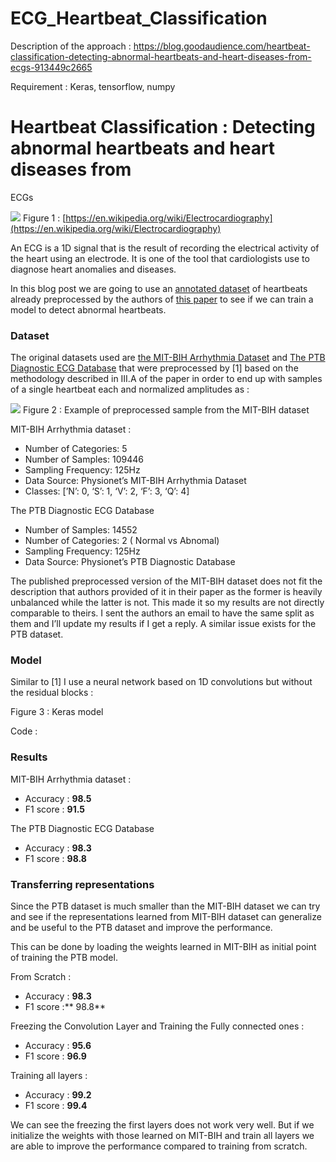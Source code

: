 # ECG_Heartbeat_Classification

Description of the approach : https://blog.goodaudience.com/heartbeat-classification-detecting-abnormal-heartbeats-and-heart-diseases-from-ecgs-913449c2665

Requirement : Keras, tensorflow, numpy 

# Heartbeat Classification : Detecting abnormal heartbeats and heart diseases from
ECGs

![](https://cdn-images-1.medium.com/max/1600/1*QLO4ZfqK44tmBzpsOx2VjQ.jpeg)
<span class="figcaption_hack">Figure 1 :
[https://en.wikipedia.org/wiki/Electrocardiography](https://en.wikipedia.org/wiki/Electrocardiography)</span>

An ECG is a 1D signal that is the result of recording the electrical activity of
the heart using an electrode. It is one of the tool that cardiologists use to
diagnose heart anomalies and diseases.

In this blog post we are going to use an [annotated
dataset](https://www.kaggle.com/shayanfazeli/heartbeat) of heartbeats already
preprocessed by the authors of [this paper](https://arxiv.org/abs/1805.00794) to
see if we can train a model to detect abnormal heartbeats.

### Dataset

The original datasets used are [the MIT-BIH Arrhythmia
Dataset](https://www.physionet.org/physiobank/database/mitdb/) and [The PTB
Diagnostic ECG Database](https://www.physionet.org/physiobank/database/ptbdb/)
that were preprocessed by [1] based on the methodology described in III.A of the
paper in order to end up with samples of a single heartbeat each and normalized
amplitudes as :

![](https://cdn-images-1.medium.com/max/1600/1*1iDuoH9i1LR-BDwuuid3PQ.png)
<span class="figcaption_hack">Figure 2 : Example of preprocessed sample from the MIT-BIH dataset</span>

MIT-BIH Arrhythmia dataset :

* Number of Categories: 5
* Number of Samples: 109446
* Sampling Frequency: 125Hz
* Data Source: Physionet’s MIT-BIH Arrhythmia Dataset
* Classes: [’N’: 0, ‘S’: 1, ‘V’: 2, ‘F’: 3, ‘Q’: 4]

The PTB Diagnostic ECG Database

* Number of Samples: 14552
* Number of Categories: 2 ( Normal vs Abnomal)
* Sampling Frequency: 125Hz
* Data Source: Physionet’s PTB Diagnostic Database

The published preprocessed version of the MIT-BIH dataset does not fit the
description that authors provided of it in their paper as the former is heavily
unbalanced while the latter is not. This made it so my results are not directly
comparable to theirs. I sent the authors an email to have the same split as them
and I’ll update my results if I get a reply. A similar issue exists for the PTB
dataset.

### Model

Similar to [1] I use a neural network based on 1D convolutions but without the
residual blocks :

<span class="figcaption_hack">Figure 3 : Keras model</span>

Code :

### Results

MIT-BIH Arrhythmia dataset :

* Accuracy : **98.5**
* F1 score : **91.5**

The PTB Diagnostic ECG Database

* Accuracy : **98.3**
* F1 score : **98.8**

### Transferring representations

Since the PTB dataset is much smaller than the MIT-BIH dataset we can try and
see if the representations learned from MIT-BIH dataset can generalize and be
useful to the PTB dataset and improve the performance.

This can be done by loading the weights learned in MIT-BIH as initial point of
training the PTB model.

From Scratch :

* Accuracy : **98.3**
* F1 score :** 98.8**

Freezing the Convolution Layer and Training the Fully connected ones :

* Accuracy : **95.6**
* F1 score : **96.9**

Training all layers :

* Accuracy : **99.2**
* F1 score : **99.4**

We can see the freezing the first layers does not work very well. But if we
initialize the weights with those learned on MIT-BIH and train all layers we are
able to improve the performance compared to training from scratch.



